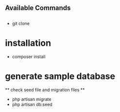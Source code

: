 ## Available Commands

##

-   git clone

# installation

-   composer install

# generate sample database

** check seed file and migration files **

-   php artisan migrate
-   php artisan db:seed
